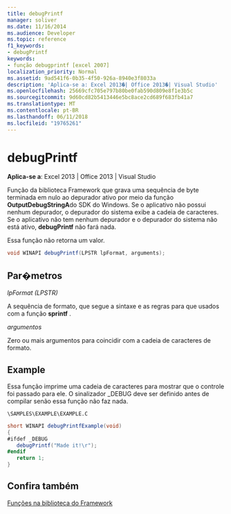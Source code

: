 ```yaml
---
title: debugPrintf
manager: soliver
ms.date: 11/16/2014
ms.audience: Developer
ms.topic: reference
f1_keywords:
- debugPrintf
keywords:
- função debugprintf [excel 2007]
localization_priority: Normal
ms.assetid: 9ad541f6-0b35-4f50-926a-8940e3f8033a
description: 'Aplica-se a: Excel 2013�| Office 2013�| Visual Studio'
ms.openlocfilehash: 25669cfc705e797b80be0fab590d809e8f1e3b5c
ms.sourcegitcommit: 9d60cd82b5413446e5bc8ace2cd689f683fb41a7
ms.translationtype: MT
ms.contentlocale: pt-BR
ms.lasthandoff: 06/11/2018
ms.locfileid: "19765261"
---
```

# <a name="debugprintf"></a>debugPrintf

**Aplica-se a**: Excel 2013 | Office 2013 | Visual Studio 
  
Função da biblioteca Framework que grava uma sequência de byte terminada em nulo ao depurador ativo por meio da função **OutputDebugStringA**do SDK do Windows. Se o aplicativo não possui nenhum depurador, o depurador do sistema exibe a cadeia de caracteres. Se o aplicativo não tem nenhum depurador e o depurador do sistema não está ativo, **debugPrintf** não fará nada. 
  
Essa função não retorna um valor.
  
```cs
void WINAPI debugPrintf(LPSTR lpFormat, arguments);
```

## <a name="parameters"></a>Par�metros

 _lpFormat (LPSTR)_
  
A sequência de formato, que segue a sintaxe e as regras para que usados com a função **sprintf** . 
  
 _argumentos_
  
Zero ou mais argumentos para coincidir com a cadeia de caracteres de formato.
  
## <a name="example"></a>Example

Essa função imprime uma cadeia de caracteres para mostrar que o controle foi passado para ele. O sinalizador _DEBUG deve ser definido antes de compilar senão essa função não faz nada.
  
 `\SAMPLES\EXAMPLE\EXAMPLE.C`
  
```cs
short WINAPI debugPrintfExample(void)
{
#ifdef _DEBUG
   debugPrintf("Made it!\r");
#endif
   return 1;
}

```

## <a name="see-also"></a>Confira também



[Funções na biblioteca do Framework](functions-in-the-framework-library.md)

